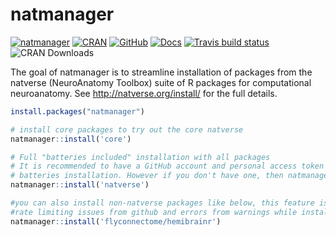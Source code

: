 
<!-- README.md is generated from README.Rmd. Please edit that file -->

# natmanager

<!-- badges: start -->

[![natmanager](https://img.shields.io/badge/natmanager-Part%20of%20the%20natverse-a241b6)](https://natverse.github.io)
[![CRAN](https://img.shields.io/cran/v/natmanager)](https://cran.r-project.org/package=natmanager)
[![GitHub](https://img.shields.io/github/v/release/natverse/natmanager)](https://github.com/natverse/natmanager/releases/)
[![Docs](https://img.shields.io/badge/docs-100%25-brightgreen.svg)](https://natverse.github.io/natmanager/reference/)
[![Travis build
status](https://travis-ci.org/natverse/natmanager.svg?branch=master)](https://travis-ci.org/natverse/natmanager)
![CRAN
Downloads](http://cranlogs.r-pkg.org/badges/grand-total/natmanager)

<!-- badges: end -->

The goal of natmanager is to streamline installation of packages from
the natverse (NeuroAnatomy Toolbox) suite of R packages for
computational neuroanatomy. See <http://natverse.org/install/> for the
full details.

``` r
install.packages("natmanager")

# install core packages to try out the core natverse
natmanager::install('core')

# Full "batteries included" installation with all packages
# It is recommended to have a GitHub account and personal access token (PAT) for this full
# batteries installation. However if you don't have one, then natmanager's default PAT will be used.
natmanager::install('natverse')

#you can also install non-natverse packages like below, this feature is useful if you want to avoid
#rate limiting issues from github and errors from warnings while installing packages:
natmanager::install('flyconnectome/hemibrainr')
```
